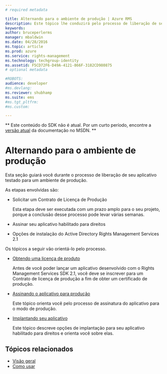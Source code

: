 ```yaml
---
# required metadata

title: Alternando para o ambiente de produção | Azure RMS
description: Este tópico lhe conduzirá pelo processo de liberação de seu aplicativo testado para um ambiente de produção.
keywords:
author: bruceperlerms
manager: mbaldwin
ms.date: 04/28/2016
ms.topic: article
ms.prod: azure
ms.service: rights-management
ms.technology: techgroup-identity
ms.assetid: F5CD72F6-D49A-4121-866F-3182CD980875
# optional metadata

#ROBOTS:
audience: developer
#ms.devlang:
ms.reviewer: shubhamp
ms.suite: ems
#ms.tgt_pltfrm:
#ms.custom:

---
```

** Este conteúdo do SDK não é atual. Por um curto período, encontre a [versão atual](https://msdn.microsoft.com/library/windows/desktop/hh535290(v=vs.85).aspx) da documentação no MSDN. **
# Alternando para o ambiente de produção

Esta seção guiará você durante o processo de liberação de seu aplicativo testado para um ambiente de produção.

As etapas envolvidas são:

-   Solicitar um Contrato de Licença de Produção

    Esta etapa deve ser executada com um prazo amplo para o seu projeto, porque a conclusão desse processo pode levar várias semanas.

-   Assinar seu aplicativo habilitado para direitos
-   Opções de instalação do Active Directory Rights Management Services 2.1

Os tópicos a seguir vão orientá-lo pelo processo.

- [Obtendo uma licença de produto](obtaining-a-production-license.md)

  Antes de você poder lançar um aplicativo desenvolvido com o Rights Management Services SDK 2.1, você deve se inscrever para um Contrato de licença de produção a fim de obter um certificado de produção.
- [Assinando o aplicativo para produção](signing-your-application-for-production.md)

  Este tópico orienta você pelo processo de assinatura do aplicativo para o modo de produção.

- [Implantando seu aplicativo](deploying-your-application.md)

  Este tópico descreve opções de implantação para seu aplicativo habilitado para direitos e orienta você sobre elas.
 

## Tópicos relacionados

* [Visão geral](ad-rms-overview.md)
* [Como usar](how-to-use-msipc.md)
 

 


<!--HONumber=Jun16_HO1-->


